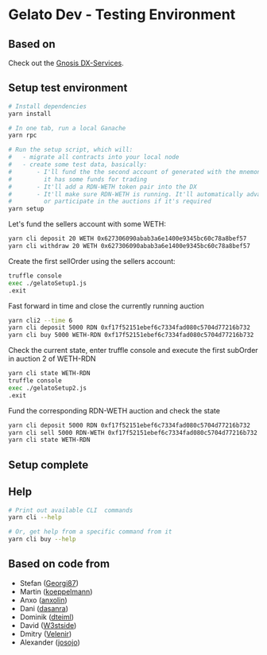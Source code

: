# Gelato Dev - Testing Environment

## Based on
Check out the [Gnosis DX-Services](https://github.com/gnosis/dx-services).

## Setup test environment
```bash
# Install dependencies
yarn install

# In one tab, run a local Ganache
yarn rpc

# Run the setup script, which will:
#   - migrate all contracts into your local node
#   - create some test data, basically:
#       - I'll fund the the second account of generated with the mnemonic, so
#         it has some funds for trading
#       - It'll add a RDN-WETH token pair into the DX
#       - It'll make sure RDN-WETH is running. It'll automatically advance time,
#         or participate in the auctions if it's required
yarn setup
```

Let's fund the sellers account with some WETH:
```bash
yarn cli deposit 20 WETH 0x627306090abab3a6e1400e9345bc60c78a8bef57
yarn cli withdraw 20 WETH 0x627306090abab3a6e1400e9345bc60c78a8bef57
```

Create the first sellOrder using the sellers account:
```bash
truffle console
exec ./gelatoSetup1.js
.exit
```

Fast forward in time and close the currently running auction
```bash
yarn cli2 --time 6
yarn cli deposit 5000 RDN 0xf17f52151ebef6c7334fad080c5704d77216b732
yarn cli buy 5000 WETH-RDN 0xf17f52151ebef6c7334fad080c5704d77216b732
```

Check the current state, enter truffle console and execute the first subOrder in auction 2 of WETH-RDN
```bash
yarn cli state WETH-RDN  
truffle console
exec ./gelatoSetup2.js
.exit
```
Fund the corresponding RDN-WETH auction and check the state
```bash
yarn cli deposit 5000 RDN 0xf17f52151ebef6c7334fad080c5704d77216b732
yarn cli sell 5000 RDN-WETH 0xf17f52151ebef6c7334fad080c5704d77216b732
yarn cli state WETH-RDN 
```

## Setup complete

## Help

```bash
# Print out available CLI  commands
yarn cli --help

# Or, get help from a specific command from it
yarn cli buy --help
```

## Based on code from
- Stefan ([Georgi87](https://github.com/Georgi87))
- Martin ([koeppelmann](https://github.com/koeppelmann))
- Anxo ([anxolin](https://github.com/anxolin))
- Dani ([dasanra](https://github.com/dasanra))
- Dominik ([dteiml](https://github.com/dteiml))
- David ([W3stside](https://github.com/w3stside))
- Dmitry ([Velenir](https://github.com/Velenir))
- Alexander ([josojo](https://github.com/josojo))
